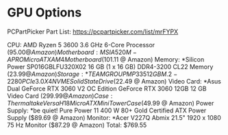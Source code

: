 # GPU Options

PCPartPicker Part List: https://pcpartpicker.com/list/mrFYPX


CPU: AMD Ryzen 5 3600 3.6 GHz 6-Core Processor  ($95.00 @ Amazon)
Motherboard: MSI A520M-A PRO Micro ATX AM4 Motherboard  ($101.11 @ Amazon)
Memory: *Silicon Power SP016GBLFU320X02 16 GB (1 x 16 GB) DDR4-3200 CL22 Memory  ($23.99 @ Amazon)
Storage: *TEAMGROUP MP33 512 GB M.2-2280 PCIe 3.0 X4 NVME Solid State Drive  ($22.49 @ Amazon)
Video Card: *Asus Dual GeForce RTX 3060 V2 OC Edition GeForce RTX 3060 12GB 12 GB Video Card  ($299.99 @ Amazon)
Case: Thermaltake Versa H18 MicroATX Mini Tower Case  ($49.99 @ Amazon)
Power Supply: *be quiet! Pure Power 11 400 W 80+ Gold Certified ATX Power Supply  ($89.69 @ Amazon)
Monitor: *Acer V227Q Abmix 21.5" 1920 x 1080 75 Hz Monitor  ($87.29 @ Amazon)
Total: $769.55